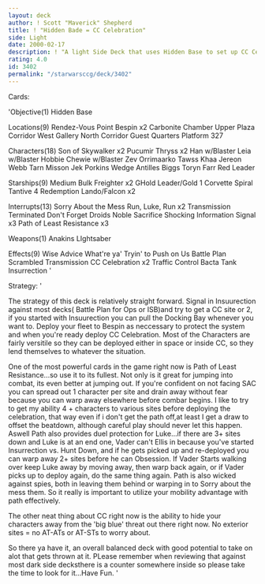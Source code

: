 ```yaml
---
layout: deck
author: ! Scott "Maverick" Shepherd
title: ! "Hidden Bade = CC Celebration"
side: Light
date: 2000-02-17
description: ! "A light Side Deck that uses Hidden Base to set up CC Celebration that is an overall balanced attack deck with good retrieval and good draining potential..."
rating: 4.0
id: 3402
permalink: "/starwarsccg/deck/3402"
---
```

Cards: 

'Objective(1)
Hidden Base

Locations(9)
Rendez-Vous Point
Bespin x2
Carbonite Chamber
Upper Plaza Corridor
West Gallery
North Corridor
Guest Quarters
Platform 327

Characters(18)
Son of Skywalker x2
Pucumir Thryss x2
Han w/Blaster
Leia w/Blaster
Hobbie
Chewie w/Blaster
Zev
Orrimaarko
Tawss Khaa
Jereon Webb
Tarn Misson
Jek Porkins
Wedge Antilles
Biggs
Toryn Farr
Red Leader

Starships(9)
Medium Bulk Freighter x2
GHold Leader/Gold 1
Corvette
Spiral
Tantive 4
Redemption
Lando/Falcon x2

Interrupts(13)
Sorry About the Mess
Run, Luke, Run x2
Transmission Terminated
Don't Forget Droids
Noble Sacrifice
Shocking Information
Signal x3
Path of Least Resistance x3

Weapons(1)
Anakins LIghtsaber

Effects(9)
Wise Advice
What're ya' Tryin' to Push on Us
Battle Plan
Scrambled Transmission
CC Celebration x2
Traffic Control
Bacta Tank
Insurrection '

Strategy: '

   The strategy of this deck is relatively straight forward.  Signal in Insuurection against most decks( Battle Plan for Ops or ISB)and try to get a CC site or 2, if you started with Insuurection you can pull the Docking Bay whenever you want to.  Deploy your fleet to Bespin as neccessary to protect the system and when you're ready deploy CC Celebration.	Most of the Characters are fairly versitile so they can be deployed either in space or inside CC, so they lend themselves to whatever the situation.

   One of the most powerful cards in the game right now is Path of Least Resistance...so use it to its fullest.   Not only is it great for jumping into combat,  its even better at jumping out.   If you're confident on not facing SAC you can spread out 1 character per site and drain away without fear because you can warp away elsewhere before combar begins.  I like to try to get my ability 4 + characters to various sites before deploying the celebration, that way even if i don't get the path off,at least I get a draw to offset the beatdown, although careful play should never let this happen.   Aswell Path also provides duel protection for Luke...if there are 3+ sites down and Luke is at an end one, Vader can't Ellis in because you've started Insurrection vs. Hunt Down,	and if he gets picked up and re-deployed you can warp away 2+ sites before he can Obsession.  If Vader Starts walking over keep Luke away by moving away, then warp back again, or if Vader picks up to deploy again, do the same thing again.	 Path is also wicked against spies, both in leaving them behind or warping in to Sorry about the mess them.  So it really is important to utilize your mobility advantage with path effectively.

  The other neat thing about CC right now is the ability to hide your characters away from the 'big blue' threat out there right now.  No exterior sites = no AT-ATs or AT-STs to worry about.

   So there ya have it, an overall balanced deck with good potential to take on alot that gets thrown at it.  PLease remember when reviewing that against most dark side decksthere is a counter somewhere inside so please take the time to look for it...Have Fun. '
